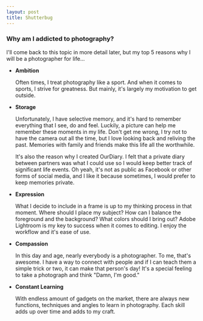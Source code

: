 ```yaml
---
layout: post
title: Shutterbug
---
```


### Why am I addicted to photography?

<p>I'll come back to this topic in more detail later, but my top 5 reasons why I will be a photographer for life...</p>

<ul>
    <li>
        <strong>Ambition</strong>
        <p>Often times, I treat photography like a sport. And when it comes to sports, I strive for greatness. But mainly, it's largely my motivation to get outside.</p>
    </li>
    <li>
        <strong>Storage</strong>
        <p>Unfortunately, I have selective memory, and it's hard to remember everything that I see, do and feel. Luckily, a picture can help me remember these moments in my life. Don't get me wrong, I try not to have the camera out all the time, but I love looking back and reliving the past. Memories with family and friends make this life all the worthwhile.</p>
        <p>It's also the reason why I created OurDiary. I felt that a private diary between partners was what I could use so I would keep better track of significant life events. Oh yeah, it's not as public as Facebook or other forms of social media, and I like it because sometimes, I would prefer to keep memories private.</p>
    </li>
    <li>
        <strong>Expression</strong>
        <p>What I decide to include in a frame is up to my thinking process in that moment. Where should I place my subject? How can I balance the foreground and the background? What colors should I bring out? Adobe Lightroom is my key to success when it comes to editing. I enjoy the workflow and it's ease of use.</p>
    </li>
    <li>
        <strong>Compassion</strong>
        <p>In this day and age, nearly everybody is a photographer. To me, that's awesome. I have a way to connect with people and if I can teach them a simple trick or two, it can make that person's day! It's a special feeling to take a photograph and think "Damn, I'm good."</p>
    </li>
    <li>
        <strong>Constant Learning</strong>
        <p>With endless amount of gadgets on the market, there are always new functions, techniques and angles to learn in photography. Each skill adds up over time and adds to my craft.</p>
    </li>
</ul>
